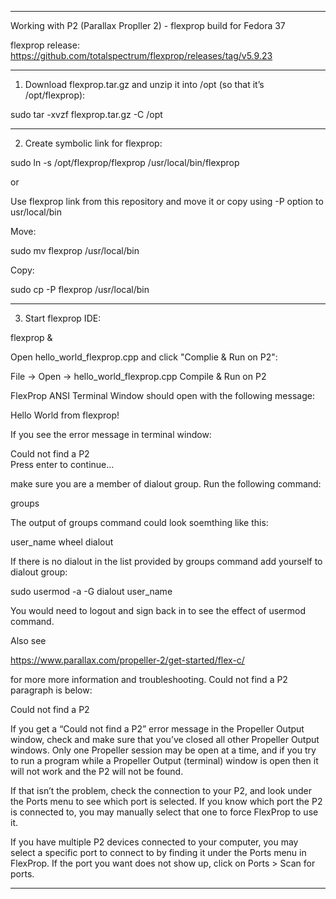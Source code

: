 *******************************************************************************************

Working with P2 (Parallax Propller 2) - flexprop build for Fedora 37

flexprop release:
https://github.com/totalspectrum/flexprop/releases/tag/v5.9.23

******************************************************************************************

1. Download flexprop.tar.gz and unzip it into /opt (so that it’s /opt/flexprop):

sudo tar -xvzf flexprop.tar.gz -C /opt

*****************************************************************************************

2. Create symbolic link for flexprop:

sudo ln -s /opt/flexprop/flexprop /usr/local/bin/flexprop 

or 

Use flexprop link from this repository and move it or copy using -P option to usr/local/bin

Move:

sudo mv flexprop /usr/local/bin 

Copy:

sudo cp -P flexprop /usr/local/bin

****************************************************************************************

3. Start flexprop IDE:

flexprop &

Open hello_world_flexprop.cpp and click "Complie & Run on P2":
 
File -> Open -> hello_world_flexprop.cpp 
Compile & Run on P2

FlexProp ANSI Terminal Window should open with the following message:

Hello World from flexprop! 


If you see the error message in terminal window:  

Could not find a P2                                                             
                   Press enter to continue...

make sure you are a member of dialout group. Run the following command:

groups

The output of groups command could look soemthing like this:

user_name wheel dialout

If there is no dialout in the list provided by groups command add yourself to dialout group:

sudo usermod -a -G dialout user_name

You would need to logout and sign back in to see the effect of usermod command.

Also see 

https://www.parallax.com/propeller-2/get-started/flex-c/

for more more information and troubleshooting. Could not find a P2 paragraph is below:

Could not find a P2

If you get a “Could not find a P2” error message in the Propeller Output window, check and make sure that you’ve closed all other Propeller Output windows. Only one Propeller session may be open at a time, and if you try to run a program while a Propeller Output (terminal) window is open then it will not work and the P2 will not be found.

If that isn’t the problem, check the connection to your P2, and look under the Ports menu to see which port is selected. If you know which port the P2 is connected to, you may manually select that one to force FlexProp to use it.

If you have multiple P2 devices connected to your computer, you may select a specific port to connect to by finding it under the Ports menu in FlexProp. If the port you want does not show up, click on Ports > Scan for ports.
  
*******************************************************************************************

